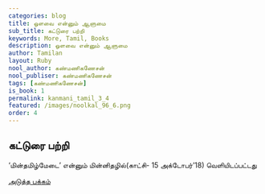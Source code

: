 ```yaml
---
categories: blog
title: ஒளவை என்னும் ஆளுமை
sub_title: கட்டுரை பற்றி
keywords: More, Tamil, Books
description: ஒளவை என்னும் ஆளுமை
author: Tamilan
layout: Ruby
nool_author: கண்மணிகணேசன்
nool_publiser: கண்மணிகணேசன்
tags: [கண்மணிகணேசன்]
is_book: 1
permalink: kanmani_tamil_3_4
featured: /images/noolkal_96_6.png
order: 4
---
```



## கட்டுரை பற்றி

‘மின்தமிழ்மேடை’ என்னும் மின்னிதழில்(காட்சி- 15 அக்டோபர்’18) வெளியிடப்பட்டது

[அடுத்த பக்கம்](kanmani_tamil_3_5)